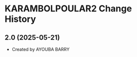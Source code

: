 KARAMBOLPOULAR2 Change History
====================

2.0 (2025-05-21)
----------------
* Created by AYOUBA BARRY
